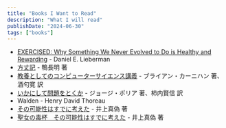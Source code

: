 ```yaml
---
title: "Books I Want to Read"
description: "What I will read"
publishDate: "2024-06-30"
tags: ["books"]
---
```


- [EXERCISED: Why Something We Never Evolved to Do is Healthy and Rewarding](https://scholar.harvard.edu/exercised/home) - Daniel E. Lieberman
- [方丈記](https://www.aozora.gr.jp/cards/000196/files/975_15935.html) - 鴨長明 著
- [教養としてのコンピューターサイエンス講義](https://bookplus.nikkei.com/atcl/catalog/22/04/24/00110/) - ブライアン・カーニハン 著、酒匂寛 訳
- [いかにして問題をとくか](https://www.maruzen-publishing.co.jp/contents/howtosolveit/index.html) - ジョージ・ポリア 著、柿内賢信 訳
- Walden - Henry David Thoreau
- [その可能性はすでに考えた](https://bookclub.kodansha.co.jp/product?item=0000212824) - 井上真偽 著
- [聖女の毒杯　その可能性はすでに考えた](https://bookclub.kodansha.co.jp/product?item=0000310166) - 井上真偽 著
